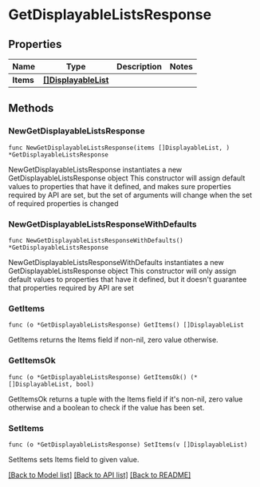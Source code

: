 # GetDisplayableListsResponse

## Properties

Name | Type | Description | Notes
------------ | ------------- | ------------- | -------------
**Items** | [**[]DisplayableList**](DisplayableList.md) |  | 

## Methods

### NewGetDisplayableListsResponse

`func NewGetDisplayableListsResponse(items []DisplayableList, ) *GetDisplayableListsResponse`

NewGetDisplayableListsResponse instantiates a new GetDisplayableListsResponse object
This constructor will assign default values to properties that have it defined,
and makes sure properties required by API are set, but the set of arguments
will change when the set of required properties is changed

### NewGetDisplayableListsResponseWithDefaults

`func NewGetDisplayableListsResponseWithDefaults() *GetDisplayableListsResponse`

NewGetDisplayableListsResponseWithDefaults instantiates a new GetDisplayableListsResponse object
This constructor will only assign default values to properties that have it defined,
but it doesn't guarantee that properties required by API are set

### GetItems

`func (o *GetDisplayableListsResponse) GetItems() []DisplayableList`

GetItems returns the Items field if non-nil, zero value otherwise.

### GetItemsOk

`func (o *GetDisplayableListsResponse) GetItemsOk() (*[]DisplayableList, bool)`

GetItemsOk returns a tuple with the Items field if it's non-nil, zero value otherwise
and a boolean to check if the value has been set.

### SetItems

`func (o *GetDisplayableListsResponse) SetItems(v []DisplayableList)`

SetItems sets Items field to given value.



[[Back to Model list]](../README.md#documentation-for-models) [[Back to API list]](../README.md#documentation-for-api-endpoints) [[Back to README]](../README.md)


